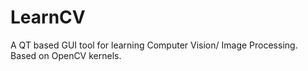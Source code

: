 # LearnCV
A QT based GUI tool for learning Computer Vision/ Image Processing. Based on OpenCV kernels.
